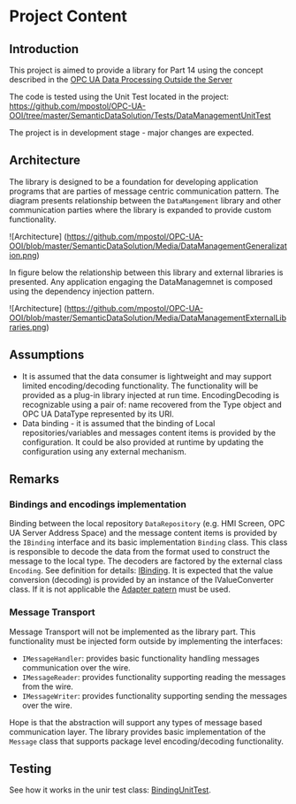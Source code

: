 # Project Content

## Introduction

This project is aimed to provide a library for Part 14 using the concept described in the [
OPC UA Data Processing Outside the Server](https://github.com/mpostol/OPC-UA-OOI/tree/master/SemanticDataSolution#opc-ua-data-processing-outside-the-server)

The code is tested using the Unit Test located in the project: https://github.com/mpostol/OPC-UA-OOI/tree/master/SemanticDataSolution/Tests/DataManagementUnitTest

The project is in development stage - major changes are expected.

## Architecture

The library is designed to be a foundation for developing application programs that are parties of message centric communication pattern. The diagram presents relationship between the `DataMangement` library and other communication parties where the library is expanded to provide custom functionality.

![Architecture] (https://github.com/mpostol/OPC-UA-OOI/blob/master/SemanticDataSolution/Media/DataManagementGeneralization.png)

In figure below the relationship between this library and external libraries is presented. Any application engaging the DataManagemnet is composed using the dependency injection pattern.

![Architecture] (https://github.com/mpostol/OPC-UA-OOI/blob/master/SemanticDataSolution/Media/DataManagementExternalLibraries.png)

## Assumptions

* It is assumed that the data consumer is lightweight and may support limited encoding/decoding functionality. The functionality will be  provided as a plug-in library injected at run time. EncodingDecoding is recognizable using a pair of: name recovered from the Type object and OPC UA DataType represented by its URI.
* Data binding - it is assumed that the binding of Local repositories/variables and messages content items is provided by the configuration. It could be also provided at runtime by updating the configuration using any external mechanism.

## Remarks

### Bindings and encodings implementation ##

Binding between the local repository `DataRepository` (e.g. HMI Screen, OPC UA Server Address Space) and the message content items is provided by the `IBinding` interface and its basic implementation `Binding` class. This class is responsible to decode the data from the format used to construct the message to the local type. The decoders are factored by the external class `Encoding`. See definition for details:
[IBinding](https://github.com/mpostol/OPC-UA-OOI/blob/master/SemanticDataSolution/DataManagement/IBinding.cs).
It is expected that the value conversion (decoding) is provided by an instance of the IValueConverter class. If it is not applicable the [Adapter patern](http://www.dofactory.com/net/adapter-design-pattern) must be used.

### Message Transport ##

Message Transport will not be implemented as the library part. This functionality must be injected form outside by implementing the interfaces:

* `IMessageHandler`: provides basic functionality handling messages communication over the wire.
* `IMessageReader`: provides functionality supporting reading the messages from the wire.
* `IMessageWriter`: provides functionality supporting sending the messages over the wire.

Hope is that the abstraction will support any types of message based communication layer.
The library provides basic implementation of the `Message` class that supports package level encoding/decoding functionality.

## Testing

See how it works in the unir test class: [BindingUnitTest](https://github.com/mpostol/OPC-UA-OOI/blob/master/SemanticDataSolution/Tests/DataManagementUnitTest/BindingUnitTest.cs).
